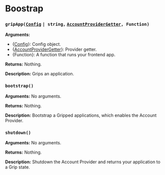 # Boostrap

### `gripApp(`[`Config`](https://github.com/stakeordie/griptape.js/blob/c9ac1e366497acaafbdde70defa258a7051c46db/src/bootstrap.ts#L35) `| string,` [`AccountProviderGetter`](https://github.com/stakeordie/griptape.js/blob/c9ac1e366497acaafbdde70defa258a7051c46db/src/bootstrap.ts#L46)`, Function)`

**Arguments:**

* {[Config](https://github.com/stakeordie/griptape.js/blob/c9ac1e366497acaafbdde70defa258a7051c46db/src/bootstrap.ts#L35)}: Config object.
* {[AccountProviderGetter](https://github.com/stakeordie/griptape.js/blob/c9ac1e366497acaafbdde70defa258a7051c46db/src/bootstrap.ts#L46)}: Provider getter.
* {Function}: A function that runs your frontend app.

**Returns:** Nothing.

**Description:** Grips an application.

### `bootstrap()`

**Arguments:** No arguments.

**Returns:** Nothing.

**Description:** Bootstrap a Gripped applications, which enables the Account Provider.

### `shutdown()`

**Arguments:** No arguments.

**Returns:** Nothing.

**Description:** Shutdown the Account Provider and returns your application to a Grip state.
